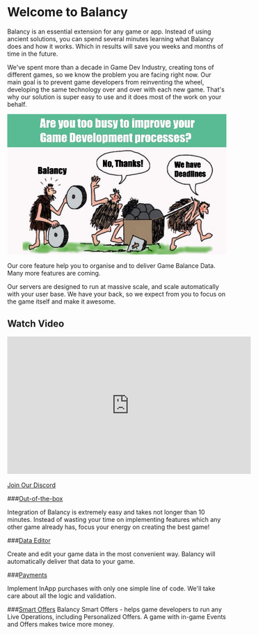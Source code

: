 # Welcome to Balancy

Balancy is an essential extension for any game or app. Instead of using ancient solutions, you can spend several minutes learning what Balancy does and how it works. Which in results will save you weeks and months of time in the future.  

We've spent more than a decade in Game Dev Industry, creating tons of different games, so we know the problem you are facing right now. Our main goal is to prevent game developers from reinventing the wheel, developing the same technology over and over with each new game. That's why our solution is super easy to use and it does most of the work on your behalf.

![Screenshot](img/de_example/WeAreTooBusy.jpg)

Our core feature help you to organise and to deliver Game Balance Data. Many more features are coming. 

Our servers are designed to run at massive scale, and scale automatically with your user base. We have your back, so we expect from you to focus on the game itself and make it awesome.

Watch Video
-
<iframe width="560" height="315" src="https://www.youtube.com/embed/KsJN0yzuNBA" title="YouTube video player" frameborder="0" allow="accelerometer; autoplay; clipboard-write; encrypted-media; gyroscope; picture-in-picture" allowfullscreen></iframe>

[Join Our Discord](https://discord.gg/X27tuQR)


###[Out-of-the-box](/basic/basic)

Integration of Balancy is extremely easy and takes not longer than 10 minutes. Instead of wasting your time on implementing features which any other game already has, focus your energy on creating the best game!

###[Data Editor](/data_editor/basic)

Create and edit your game data in the most convenient way. Balancy will automatically deliver that data to your game.

###[Payments](/basic/payments)

Implement InApp purchases with only one simple line of code. We'll take care about all the logic and validation.

###[Smart Offers](/smart_offers/basic)
Balancy Smart Offers - helps game developers to run any Live Operations, including Personalized Offers. A game with in-game Events and Offers makes twice more money.
